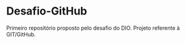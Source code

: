 # Desafio-GitHub
Primeiro repositório proposto pelo desafio do DIO. Projeto referente à GIT/GitHub.

